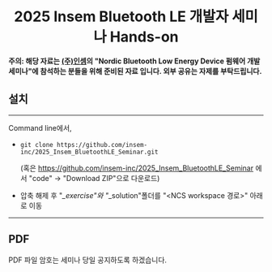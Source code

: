 <div align="center">

# 2025 Insem Bluetooth LE 개발자 세미나 Hands-on

</div>


**주의: 해당 자료는 [(주)인셈](http://www.insem.co.kr/)의 "Nordic Bluetooth Low Energy Device 펌웨어 개발 세미나"에 참석하는 분들을 위해 준비된 자료 입니다. 외부 공유는 자제를 부탁드립니다.**

## 설치
-------------
Command line에서,

- ``
git clone https://github.com/insem-inc/2025_Insem_BluetoothLE_Seminar.git
``

  (혹은 https://github.com/insem-inc/2025_Insem_BluetoothLE_Seminar 에서 "code" -> "Download ZIP"으로 다운로드)

- 압축 해제 후 "*_exercise"와 "*_solution"폴더를 "<NCS workspace 경로>" 아래로 이동

-------------
## PDF
PDF 파일 암호는 세미나 당일 공지하도록 하겠습니다.
